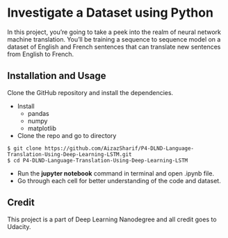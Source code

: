 # Investigate a Dataset using Python 

In this project, you’re going to take a peek into the realm of neural network machine translation. You’ll be training a sequence to sequence model on a dataset of English and French sentences that can translate new sentences from English to French.


## Installation and Usage

Clone the GitHub repository and install the dependencies.
* Install 
  * pandas
  * numpy
  * matplotlib
 * Clone the repo and go to directory 
```
$ git clone https://github.com/AizazSharif/P4-DLND-Language-Translation-Using-Deep-Learning-LSTM.git
$ cd P4-DLND-Language-Translation-Using-Deep-Learning-LSTM

```
* Run the **jupyter notebook** command in terminal and open .ipynb file.
* Go through each cell for better understanding of the code and dataset.

## Credit 

This project is a part of Deep Learning Nanodegree and all credit goes to Udacity.





